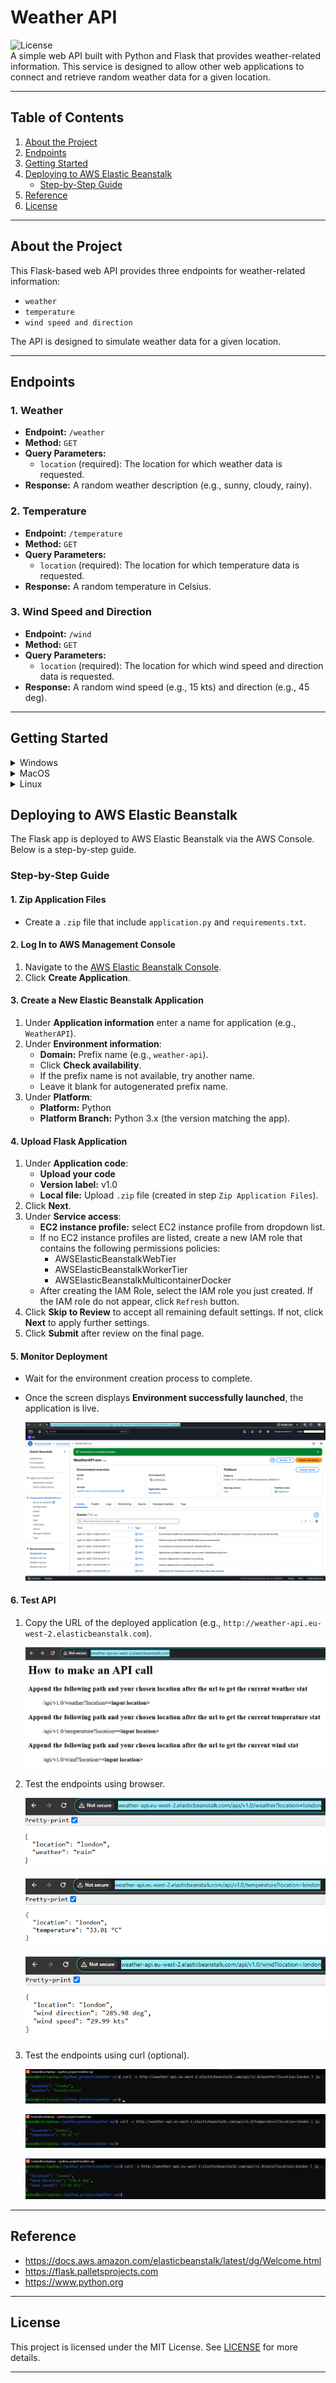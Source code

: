 # Weather API

![License](https://img.shields.io/badge/license-MIT-blue.svg)  
A simple web API built with Python and Flask that provides weather-related information. This service is designed to allow other web applications to connect and retrieve random weather data for a given location.

---

## Table of Contents
1. [About the Project](#about-the-project)
2. [Endpoints](#endpoints)
3. [Getting Started](#getting-started)
4. [Deploying to AWS Elastic Beanstalk](#deploying-to-aws-elastic-beanstalk)
    - [Step-by-Step Guide](#step-by-step-guide)
5. [Reference](#reference)
6. [License](#license)

---

## About the Project
This Flask-based web API provides three endpoints for weather-related information:
- `weather`
- `temperature`
- `wind speed and direction`

The API is designed to simulate weather data for a given location.

---

## Endpoints

### 1. Weather
- **Endpoint:** `/weather`
- **Method:** `GET`
- **Query Parameters:**
  - `location` (required): The location for which weather data is requested.
- **Response:** A random weather description (e.g., sunny, cloudy, rainy).

### 2. Temperature
- **Endpoint:** `/temperature`
- **Method:** `GET`
- **Query Parameters:**
  - `location` (required): The location for which temperature data is requested.
- **Response:** A random temperature in Celsius.

### 3. Wind Speed and Direction
- **Endpoint:** `/wind`
- **Method:** `GET`
- **Query Parameters:**
  - `location` (required): The location for which wind speed and direction data is requested.
- **Response:** A random wind speed (e.g., 15 kts) and direction (e.g., 45 deg).

---

## Getting Started

<details>
<summary>Windows</summary>

### Prerequisites
- Python and pip installed.
- Git installed.

1. Clone the repository:
   ```cmd
   git clone https://github.com/madang804/weather-api.git
   ```
2. Navigate to the project directory:
   ```cmd
   cd weather-api
   ```
3. Create a virtual environment:
   ```cmd
   python -m venv venv
   ```
4. Activate the virtual environment:
   ```cmd
   venv\Scripts\activate
   ```
5. Install dependencies:
   ```cmd
   pip install -r requirements.txt
   ```
6. Run the Flask app:
   ```cmd
   flask --app application run
   ```
7. Open a browser and visit `http://127.0.0.1:5000` to test the API locally.
8. Deactivate the virtual environment:
   ```cmd
   deactivate
   ```
</details>

<details>
<summary>MacOS</summary>

### Prerequisites
- Python and pip installed.
- Git installed.

1. Clone the repository:
   ```bash
   git clone https://github.com/madang804/weather-api.git
   ```
2. Navigate to the project directory:
   ```bash
   cd weather-api
   ```
3. Create a virtual environment:
   ```bash
   python3 -m venv venv
   ```
4. Activate the virtual environment:
   ```bash
   source venv/bin/activate
   ```
5. Install dependencies:
   ```bash
   pip install -r requirements.txt
   ```
6. Run the Flask app:
   ```bash
   flask --app application run
   ```
7. Open a browser and visit `http://127.0.0.1:5000` to test the API locally.
8. Deactivate the virtual environment:
   ```bash
   deactivate
   ```
</details>

<details>
<summary>Linux</summary>

### Prerequisites
- Python and pip installed.
- Git installed.

1. Clone the repository:
   ```bash
   git clone https://github.com/madang804/weather-api.git
   ```
2. Navigate to the project directory:
   ```bash
   cd weather-api
   ```
3. Create a virtual environment:
   ```bash
   python3 -m venv venv
   ```
4. Activate the virtual environment:
   ```bash
   source venv/bin/activate
   ```
5. Install dependencies:
   ```bash
   pip install -r requirements.txt
   ```
6. Run the Flask app:
   ```bash
   flask --app application run
   ```
7. Open a browser and visit `http://127.0.0.1:5000` to test the API locally.
8. Deactivate the virtual environment:
   ```bash
   deactivate
   ```
</details>

## Deploying to AWS Elastic Beanstalk

The Flask app is deployed to AWS Elastic Beanstalk via the AWS Console. Below is a step-by-step guide.

### Step-by-Step Guide

#### 1. Zip Application Files
- Create a `.zip` file that include `application.py` and `requirements.txt`.

#### 2. Log In to AWS Management Console
1. Navigate to the [AWS Elastic Beanstalk Console](https://console.aws.amazon.com/elasticbeanstalk).
2. Click **Create Application**.

#### 3. Create a New Elastic Beanstalk Application
1. Under **Application information** enter a name for application (e.g., `WeatherAPI`).
2. Under **Environment information**:
   - **Domain:** Prefix name (e.g., `weather-api`).
   - Click **Check availability**.
   - If the prefix name is not available, try another name.
   - Leave it blank for autogenerated prefix name.
3. Under **Platform**:
   - **Platform:** Python
   - **Platform Branch:** Python 3.x (the version matching the app).

#### 4. Upload Flask Application
1. Under **Application code**:
   - **Upload your code**
   - **Version label:** v1.0
   - **Local file:** Upload `.zip` file (created in step `Zip Application Files`).
2. Click **Next**.
3. Under **Service access**:
   - **EC2 instance profile:** select EC2 instance profile from dropdown list.
   - If no EC2 instance profiles are listed, create a new IAM role that contains the following permissions policies:
     - AWSElasticBeanstalkWebTier
     - AWSElasticBeanstalkWorkerTier
     - AWSElasticBeanstalkMulticontainerDocker
   - After creating the IAM Role, select the IAM role you just created. If the IAM role do not appear, click `Refresh` button.
4. Click **Skip to Review** to accept all remaining default settings. If not, click **Next** to apply further settings.
5. Click **Submit** after review on the final page.

#### 5. Monitor Deployment
- Wait for the environment creation process to complete.
- Once the screen displays **Environment successfully launched**, the application is live.

  ![eb-console.png](./png/eb-console.png)

#### 6. Test API
1. Copy the URL of the deployed application (e.g., `http://weather-api.eu-west-2.elasticbeanstalk.com`).

   ![main.png](./png/main.png)

2. Test the endpoints using browser.

   ![weather.png](./png/weather.png)

   ![temperature.png](./png/temperature.png)

   ![wind.png](./png/wind.png)

3. Test the endpoints using curl (optional).

   ![curl-weather.png](./png/curl-weather.png)

   ![curl-temperature.png](./png/curl-temperature.png)

   ![curl-wind.png](./png/curl-wind.png)

---

## Reference

- https://docs.aws.amazon.com/elasticbeanstalk/latest/dg/Welcome.html
- https://flask.palletsprojects.com
- https://www.python.org

---

## License
This project is licensed under the MIT License. See [LICENSE](./LICENSE) for more details.

---






